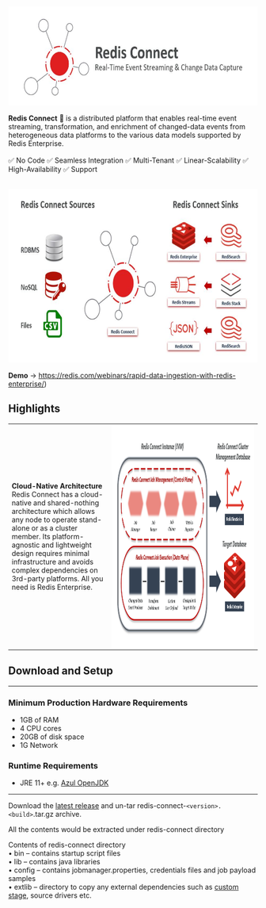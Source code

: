 <p align="center"><img src="/images/Redis_Connect_Intro.JPG" alt="Redis Connect" width = 750px height = 200px></p>

**Redis Connect** :rocket: is a distributed platform that enables real-time event streaming, transformation, and enrichment of changed-data events from heterogeneous data platforms to the various data models supported by Redis Enterprise.
<br><br> :white_check_mark: No Code :white_check_mark: Seamless Integration :white_check_mark: Multi-Tenant :white_check_mark: Linear-Scalability :white_check_mark: High-Availability :white_check_mark: Support
<br><br>
<p align="center"><img src="/images/Redis_Connect_Source_Sink.JPG" alt="Redis Connect Source and Sinks" width = 750px height = 350px"></p>

**Demo** -> https://redis.com/webinars/rapid-data-ingestion-with-redis-enterprise/)

##  Highlights
<table style="width:100%">
    <tr>
        <td style="width:40%"> <b>Cloud-Native Architecture</b> <br> Redis Connect has a cloud-native and shared-nothing architecture which allows any node to operate stand-alone or as a cluster member. Its platform-agnostic and lightweight design requires minimal infrastructure and avoids complex dependencies on 3rd-party platforms. All you need is Redis Enterprise.</td>
        <td style="width:60%"> <img src="/images/Redis_Enterprise_Architecture.png" width = 2000px height = 450px align="center" ></td>
    </tr>
</table>

## Download and Setup

---
### Minimum Production Hardware Requirements

* 1GB of RAM
* 4 CPU cores
* 20GB of disk space
* 1G Network

### Runtime Requirements

* JRE 11+ e.g. [Azul OpenJDK](https://www.azul.com/downloads/?package=jdk#download-openjdk)
---

Download the [latest release](https://github.com/redis-field-engineering/redis-connect-dist/releases) and un-tar redis-connect-`<version>.<build>`.tar.gz archive.

All the contents would be extracted under redis-connect directory

Contents of redis-connect directory
<br>• bin – contains startup script files
<br>• lib – contains java libraries
<br>• config – contains jobmanager.properties, credentials files and job payload samples
<br>• extlib – directory to copy any external dependencies such as [custom stage](https://github.com/redis-field-engineering/redis-connect-custom-stage-demo), source drivers etc.
